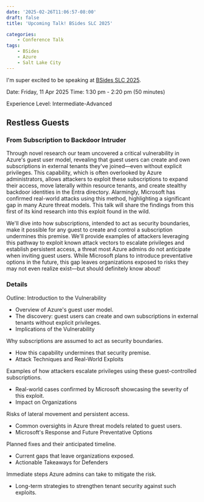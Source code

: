 ```yaml
---
date: '2025-02-26T11:06:57-08:00'
draft: false
title: 'Upcoming Talk! BSides SLC 2025'

categories:
    - Conference Talk
tags:
    - BSides
    - Azure
    - Salt Lake City
---
```


I'm super excited to be speaking at [BSides SLC 2025](https://www.bsidesslc.org/).

Date: Friday, 11 Apr 2025
Time: 1:30 pm - 2:20 pm (50 minutes)

Experience Level: Intermediate-Advanced

## Restless Guests

### From Subscription to Backdoor Intruder

Through novel research our team uncovered a critical vulnerability in Azure's guest user model, revealing that guest users can create and own subscriptions in external tenants they've joined—even without explicit privileges. This capability, which is often overlooked by Azure administrators, allows attackers to exploit these subscriptions to expand their access, move laterally within resource tenants, and create stealthy backdoor identities in the Entra directory. Alarmingly, Microsoft has confirmed real-world attacks using this method, highlighting a significant gap in many Azure threat models. This talk will share the findings from this first of its kind research into this exploit found in the wild.

We'll dive into how subscriptions, intended to act as security boundaries, make it possible for any guest to create and control a subscription undermines this premise. We'll provide examples of attackers leveraging this pathway to exploit known attack vectors to escalate privileges and establish persistent access, a threat most Azure admins do not anticipate when inviting guest users. While Microsoft plans to introduce preventative options in the future, this gap leaves organizations exposed to risks they may not even realize exist––but should definitely know about!

### Details

Outline:
Introduction to the Vulnerability

- Overview of Azure's guest user model.
- The discovery: guest users can create and own subscriptions in external tenants without explicit privileges.
- Implications of the Vulnerability

Why subscriptions are assumed to act as security boundaries.
- How this capability undermines that security premise.
- Attack Techniques and Real-World Exploits

Examples of how attackers escalate privileges using these guest-controlled subscriptions.
- Real-world cases confirmed by Microsoft showcasing the severity of this exploit.
- Impact on Organizations

Risks of lateral movement and persistent access.
- Common oversights in Azure threat models related to guest users.
- Microsoft's Response and Future Preventative Options

Planned fixes and their anticipated timeline.
- Current gaps that leave organizations exposed.
- Actionable Takeaways for Defenders

Immediate steps Azure admins can take to mitigate the risk.
- Long-term strategies to strengthen tenant security against such exploits.


